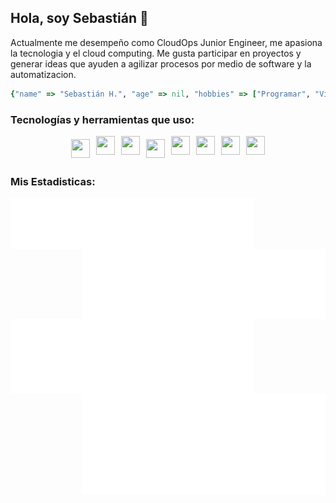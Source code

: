 ## Hola, soy Sebastián 👋

Actualmente me desempeño como CloudOps Junior Engineer, me apasiona la tecnologia y el cloud computing. Me gusta participar en proyectos y generar ideas que ayuden a agilizar procesos por medio de software y la automatizacion.

```Ruby
{"name" => "Sebastián H.", "age" => nil, "hobbies" => ["Programar", "Videojuegos", "Aprender nuevas cosas"]}
```

### Tecnologías y herramientas que uso: 
<div style="display: flex; flex-direction: row; justify-content: center;">
  <img src="https://cdn.svgporn.com/logos/aws.svg" width="30px" height="30px" hspace="5" vspace="5"/>
  <img src="https://cdn.svgporn.com/logos/aws-lambda.svg" width="30px" height="30px" hspace="5"/>
  <img src="https://cdn.svgporn.com/logos/aws-cloudformation.svg" width="30px" height="30px" hspace="5"/>
  <img src="https://cdn.svgporn.com/logos/docker-icon.svg" width="30px" height="30px" hspace="5" vspace="5"/>
  <img src="https://cdn.svgporn.com/logos/python.svg" width="30px" height="30px" hspace="5"/>
  <img src="https://cdn.svgporn.com/logos/go.svg" width="30px" height="30px" hspace="5"/>
  <img src="https://cdn.svgporn.com/logos/bash-icon.svg" width="30px" height="30px" hspace="5"/>
  <img src="https://cdn.svgporn.com/logos/visual-studio-code.svg" width="30px" height="30px" hspace="5"/>
</div>

### Mis Estadisticas: 

[<img align="left" width="390" alt="Wakatime Stats" src="/metrics.plugin.wakatime.svg">](#)
[<img align="right" width="390" alt="Repos Stats" src="/metrics.plugin.traffic.svg">](#)
[<img align="left" width="390" alt="Languages Stats" src="/metrics.plugin.languages.details.svg">](#)
[<img align="right" width="390" alt="Repos Stats" src="/metrics.plugin.isocalendar.svg">](#)





